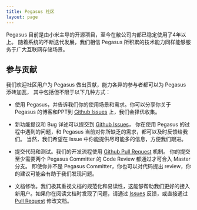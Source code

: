 ```yaml
---
title: Pegasus 社区
layout: page
---
```


Pegasus 目前是由小米主导的开源项目，至今在敝公司内部已稳定使用了4年以上。
随着系统的不断迭代发展，我们相信 Pegasus 所积累的技术能力同样能够服务于广大互联网存储场景。

## 参与贡献

我们欢迎社区用户为 Pegasus 做出贡献，能力各异的参与者都可以为 Pegasus 添砖加瓦，
其中包括但不限于以下几种方式：

* 使用 Pegasus，并告诉我们你的使用场景和需求。你可以分享你关于 Pegasus 的博客和PPT到
  [Github Issues](https://github.com/XiaoMi/pegasus/issues) 上，我们会择优收集。

* 新功能提议和 Bug 详述可以提交到 [Github Issues](https://github.com/XiaoMi/pegasus/issues)，
  你在使用 Pegasus 的过程中遇到的问题，和 Pegasus 当前对你所缺乏的需求，都可以及时反馈给我们。
  当然，我们希望在 Issue 中你能提供尽可能多的信息，方便我们跟进。

* 提交代码和测试。我们的开发流程使用 [Github Pull Request](https://github.com/XiaoMi/pegasus/pulls) 机制。
  你的提交至少需要两个 Pegasus Committer 的 Code Review 都通过才可合入 Master 分支。
  即使你并不是 Pegasus Committer，你也可以对代码提出 review，你的建议可能会有助于我们发现问题。

* 文档修改。我们极其重视文档的规范化和易读性，这能够帮助我们更好的接入新用户。如果你在阅读文档时发现了问题，请通过
  [Issues](https://github.com/XiaoMi/pegasus/issues) 反馈，或直接通过 [Pull Request](https://github.com/XiaoMi/pegasus/pulls)
  修改文档。
